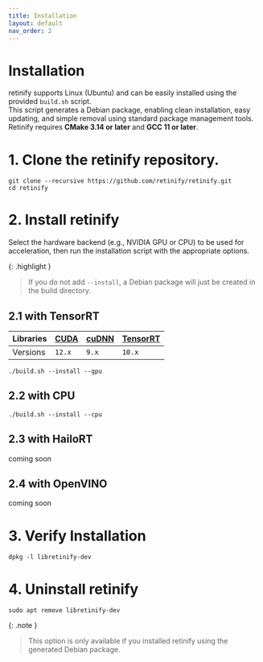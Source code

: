 ```yaml
---
title: Installation
layout: default
nav_order: 2
---
```


# Installation
retinify supports Linux (Ubuntu) and can be easily installed using the provided `build.sh` script.  
This script generates a Debian package, enabling clean installation, easy updating, and simple removal using standard package management tools.  
Retinify requires **CMake 3.14 or later** and **GCC 11 or later**.  

# 1. Clone the retinify repository.
```
git clone --recursive https://github.com/retinify/retinify.git
cd retinify
```

# 2. Install retinify
Select the hardware backend (e.g., NVIDIA GPU or CPU) to be used for acceleration, then run the installation script with the appropriate options.
  
{: .highlight }
>If you do not add `--install`, a Debian package will just be created in the build directory.  

## 2.1 with TensorRT
  
| Libraries    | [CUDA](https://developer.nvidia.com/cuda-toolkit-archive) | [cuDNN](https://developer.nvidia.com/cudnn-archive) | [TensorRT](https://developer.nvidia.com/tensorrt) |  
|:-------------|:--------|:--------|:---------|  
| Versions     | `12.x`  | `9.x`   | `10.x`   |  
  
```
./build.sh --install --gpu
```

## 2.2 with CPU
```
./build.sh --install --cpu
```

## 2.3 with HailoRT
coming soon

## 2.4 with OpenVINO
coming soon

# 3. Verify Installation
```
dpkg -l libretinify-dev
```
  
# 4. Uninstall retinify
```
sudo apt remove libretinify-dev
```
  
{: .note }
>This option is only available if you installed retinify using the generated Debian package.
  
